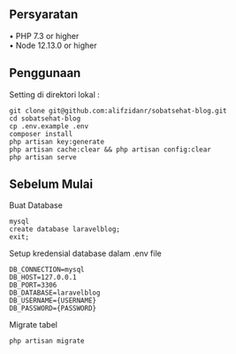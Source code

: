 ## Persyaratan
•	PHP 7.3 or higher <br>
•	Node 12.13.0 or higher <br>

## Penggunaan <br>
Setting di direktori lokal : <br>
```
git clone git@github.com:alifzidanr/sobatsehat-blog.git
cd sobatsehat-blog
cp .env.example .env
composer install
php artisan key:generate
php artisan cache:clear && php artisan config:clear
php artisan serve
```

## Sebelum Mulai <br>
Buat Database <br>
```
mysql
create database laravelblog;
exit;
```

Setup kredensial database dalam .env file <br>
```
DB_CONNECTION=mysql
DB_HOST=127.0.0.1
DB_PORT=3306
DB_DATABASE=laravelblog
DB_USERNAME={USERNAME}
DB_PASSWORD={PASSWORD}
```

Migrate tabel
```
php artisan migrate
```
